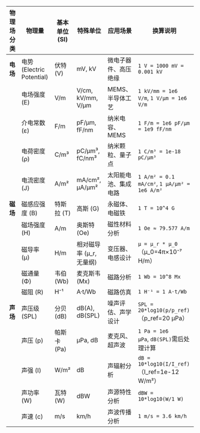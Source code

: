 
| **物理场分类** | **物理量**                 | **基本单位 (SI)** | **特殊单位**          | **应用场景**   | **换算说明**                                     |
| --------- | ----------------------- | ------------- | ----------------- | ---------- | -------------------------------------------- |
| **电场**    | 电势 (Electric Potential) | 伏特 (V)        | mV, kV            | 微电子器件、高压绝缘 | `1 V = 1000 mV = 0.001 kV`                   |
|           | 电场强度 (E)                | V/m           | V/cm, kV/mm, V/μm | MEMS、半导体工艺 | `1 kV/mm = 1e6 V/m`, `1 V/μm = 1e6 V/m`      |
|           | 介电常数 (ε)                | F/m           | pF/μm, fF/nm      | 纳米电容、MEMS  | `1 F/m = 1e6 pF/μm = 1e9 fF/nm`              |
|           | 电荷密度 (ρ)                | C/m³          | pC/μm³, fC/nm³    | 纳米颗粒、量子点   | `1 C/m³ = 1e-18 pC/μm³`                      |
|           | 电流密度 (J)                | A/m²          | mA/cm², μA/μm²    | 太阳能电池、集成电路 | `1 A/m² = 0.1 mA/cm²`, `1 μA/μm² = 1e6 A/m²` |
| **磁场**    | 磁感应强度 (B)               | 特斯拉 (T)       | 高斯 (G)            | 永磁体、电磁铁    | `1 T = 10^4 G`                               |
|           | 磁场强度 (H)                | A/m           | 奥斯特 (Oe)          | 磁性材料分析     | `1 Oe ≈ 79.577 A/m`                          |
|           | 磁导率 (μ)                 | H/m           | 相对磁导率 (μ_r, 无量纲)  | 变压器、电感设计   | `μ = μ_r * μ_0`（μ_0=4π×10⁻⁷ H/m）             |
|           | 磁通量 (Φ)                 | 韦伯 (Wb)       | 麦克斯韦 (Mx)         | 磁路分析       | `1 Wb = 10^8 Mx`                             |
|           | 磁阻 (R)                  | H⁻¹           | A·t/Wb            | 磁路仿真       | `1 H⁻¹ = 1 A·t/Wb`                           |
| **声场**    | 声压级 (SPL)               | 分贝 (dB)       | dB(A), dB(SPL)    | 噪声评估、声学设计  | `SPL = 20*log10(p/p_ref)`（p_ref=20 μPa）      |
|           | 声压 (p)                  | 帕斯卡 (Pa)      | μPa, dB           | 麦克风、超声波    | `1 Pa = 1e6 μPa`, `dB(SPL)`需后处理计算            |
|           | 声强 (I)                  | W/m²          | dB                | 声辐射分析      | `dB = 10*log10(I/I_ref)`（I_ref=1e-12 W/m²）   |
|           | 声功率 (W)                 | 瓦特 (W)        | dBW               | 声源特性分析     | `dBW = 10*log10(W/1 W)`                      |
|           | 声速 (c)                  | m/s           | km/h              | 声波传播分析     | `1 m/s = 3.6 km/h`                           |
